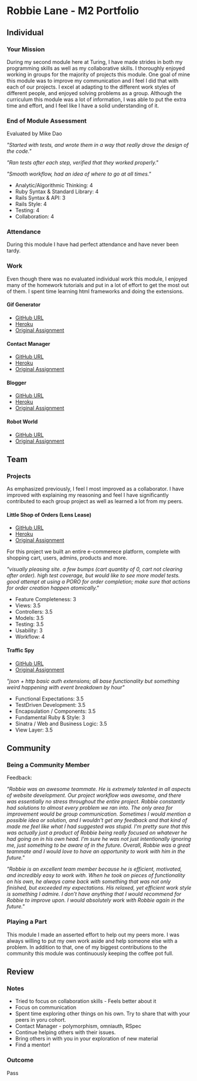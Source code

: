 # Robbie Lane - M2 Portfolio

## Individual

### Your Mission

During my second module here at Turing, I have made strides in both my programming skills as well as my collaborative skills.
I thoroughly enjoyed working in groups for the majority of projects this module. One goal of mine this module was to improve
my communication and I feel I did that with each of our projects. I excel at adapting to the different work styles of different
people, and enjoyed solving problems as a group. Although the curriculum this module was a lot of information, I was able to put
the extra time and effort, and I feel like I have a solid understanding of it.

### End of Module Assessment

Evaluated by Mike Dao

*"Started with tests, and wrote them in a way that really drove the design of the code."*

*"Ran tests after each step, verified that they worked properly."*

*"Smooth workflow, had an idea of where to go at all times."*


* Analytic/Algorithmic Thinking: 4
* Ruby Syntax & Standard Library: 4
* Rails Syntax & API: 3
* Rails Style: 4
* Testing: 4
* Collaboration: 4

### Attendance

During this module I have had perfect attendance and have never been tardy.  

### Work

Even though there was no evaluated individual work this module, I enjoyed many of the homework tutorials and put in a lot of
effort to get the most out of them. I spent time learning html frameworks and doing the extensions.

#### Gif Generator

* [GitHub URL](https://github.com/robbielane/giphy_favorites)
* [Heroku](http://ancient-beyond-5156.herokuapp.com/)
* [Original Assignment](https://github.com/turingschool/challenges/blob/master/rails-mini-project.markdown)

#### Contact Manager

* [GitHub URL](https://github.com/robbielane/contact_manager)
* [Heroku](http://murmuring-waters-4728.herokuapp.com)
* [Original Assignment](http://tutorials.jumpstartlab.com/projects/contact_manager.html)

#### Blogger

* [GitHub URL](https://github.com/robbielane/binary_search_tree)
* [Heroku](http://damp-brook-5815.herokuapp.com)
* [Original Assignment](http://tutorials.jumpstartlab.com/projects/blogger.html)

#### Robot World

* [GitHub URL](https://github.com/robbielane/robots)
* [Original Assignment](https://github.com/turingschool/lesson_plans/blob/22523f09c9960f994c94a52fff37c942a6cda602/ruby_02-web_applications_with_ruby/crud_sinatra.markdown)

## Team

### Projects

As emphasized previously, I feel I most improved as a collaborator. I have improved with explaining my reasoning and feel I have significantly contributed to each group project as well as learned a lot from my peers.

#### Little Shop of Orders (Lens Lease)

* [GitHub URL](https://github.com/robbielane/lens_lease)
* [Heroku](http://lens-lease.herokuapp.com)
* [Original Assignment](https://github.com/turingschool/curriculum/blob/master/source/projects/little_shop.markdown)

For this project we built an entire e-commerece platform, complete with shopping cart, users, admins, products and more.

*"visually pleasing site. a few bumps (cart quantity of 0, cart not clearing after order). high test coverage, but would like to see more model tests. good attempt at using a PORO for order completion; make sure that actions for order creation happen atomically."*

* Feature Completeness: 3
* Views: 3.5
* Controllers: 3.5
* Models: 3.5
* Testing: 3.5
* Usability: 3
* Workflow: 4


#### Traffic Spy

* [GitHub URL](https://github.com/robbielane/traffic_spy)
* [Original Assignment](https://github.com/turingschool/curriculum/blob/master/source/projects/traffic_spy.markdown)

*"json + http basic auth extensions; all base functionality but something weird happening with event breakdown by hour"*

* Functional Expectations: 3.5
* TestDriven Development: 3.5
* Encapsulation / Components: 3.5
* Fundamental Ruby & Style: 3
* Sinatra / Web and Business Logic: 3.5
* View Layer: 3.5

## Community

### Being a Community Member

Feedback:

*"Robbie was an awesome teammate. He is extremely talented in all aspects of website development. Our project workflow was awesome, and there was essentially no stress throughout the entire project. Robbie constantly had solutions to almost every problem we ran into. The only area for improvement would be group communication. Sometimes I would mention a possible idea or solution, and I wouldn't get any feedback and that kind of made me feel like what I had suggested was stupid. I'm pretty sure that this was actually just a product of Robbie being really focused on whatever he had going on in his own head. I'm sure he was not just intentionally ignoring me, just something to be aware of in the future. Overall, Robbie was a great teammate and I would love to have an opportunity to work with him in the future."*

*"Robbie is an excellent team member because he is efficient, motivated, and incredibly easy  to work with. When he took on pieces of functionality on his own, he always came back with something that was not only finished, but exceeded my expectations. His relaxed, yet efficient work style is something I admire. I don’t have anything that I would recommend for Robbie to improve upon. I would absolutely work with Robbie again in the future."*


### Playing a Part

This module I made an asserted effort to help out my peers more. I was always willing to put my own work aside and help someone else with a problem. In addition to that, one of my biggest contributions to the community this module was continuously keeping the coffee pot full.

## Review

### Notes

* Tried to focus on collaboration skills - Feels better about it
* Focus on communication
* Spent time exploring other things on his own. Try to share that with your peers in yoru cohort.
* Contact Manager - polymorphism, omniauth, RSpec
* Continue helping others with their issues. 
* Bring others in with you in your exploration of new material
* Find a mentor!



### Outcome

Pass
